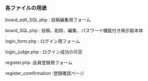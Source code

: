 <h3>各ファイルの用途</h3>
<p>board_edit_SQL.php : 投稿編集用フォーム</p>
<p>board_SQL.php : 投稿、削除、編集、パスワード機能付き掲示板本体</p>
<p>login_form.php : ログイン用フォーム</p>
<p>login_judge.php : ログイン成功の可否</p>
<p>register.php :会員登録用フォーム</p>
<p>register_comfirmation :登録確認ページ</p> 
